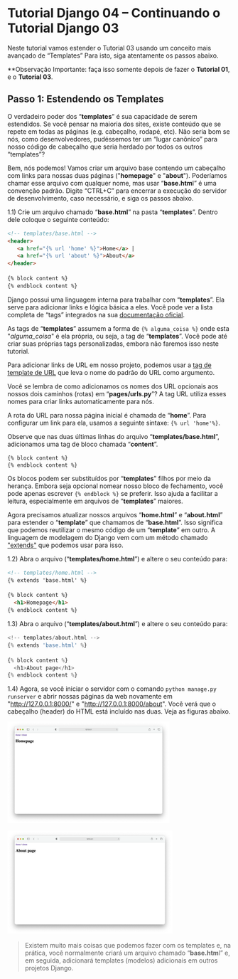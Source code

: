# Tutorial Django 04 – Continuando o Tutorial Django 03

Neste tutorial vamos estender o Tutorial 03 usando um conceito mais avançado de “Templates” Para isto, siga atentamente os passos abaixo.

**Observação Importante: faça isso somente depois de fazer o **Tutorial 01**, e o **Tutorial 03**.


## **Passo 1: Estendendo os Templates**

O verdadeiro poder dos “**templates**” é sua capacidade de serem estendidos. Se você pensar na maioria dos sites, existe conteúdo que se repete em todas as páginas (e.g. cabeçalho, rodapé, etc). Não seria bom se nós, como desenvolvedores, pudéssemos ter um “lugar canônico” para nosso código de cabeçalho que seria herdado por todos os outros “templates”?

Bem, nós podemos! Vamos criar um arquivo base contendo um cabeçalho com links para nossas duas páginas ("**homepage**" e "**about**"). Poderíamos chamar esse arquivo com qualquer nome, mas usar “**base.htm**l” é uma convenção padrão. Digite “CTRL+C” para encerrar a execução do servidor de desenvolvimento, caso necessário, e siga os passos abaixo.

1.1) Crie um arquivo chamado “**base.html**” na pasta “**templates**”. Dentro dele coloque o seguinte conteúdo:

```html
<!-- templates/base.html -->
<header>
   <a href="{% url 'home' %}">Home</a> | 
   <a href="{% url 'about' %}">About</a>
</header>

{% block content %}
{% endblock content %}
```
Django possui uma linguagem interna para trabalhar com “**templates**”. Ela serve para adicionar links e lógica básica a eles. Você pode ver a lista completa de “tags” integrados na sua  [documentação oficial](https://docs.djangoproject.com/pt-br/5.0/ref/templates/builtins/).

As tags de “**templates**” assumem a forma de `{% alguma_coisa %}` onde esta "*alguma_coisa*" é ela própria, ou seja, a tag de “**templates**”. Você pode até criar suas próprias tags personalizadas, embora não faremos isso neste tutorial.

Para adicionar links de URL em nosso projeto, podemos usar a [tag de template de URL](https://docs.djangoproject.com/pt-br/5.0/ref/templates/builtins/#url) que leva o nome do padrão do URL como argumento. 

Você se lembra de como adicionamos os nomes dos URL opcionais aos nossos dois caminhos (rotas) em “**pages/urls.py**”? A tag URL utiliza esses nomes para criar links automaticamente para nós.

A rota do URL para nossa página inicial é chamada de “**home**”. Para configurar um link para ela, usamos a seguinte sintaxe: `{% url 'home'%}`.

Observe que nas duas últimas linhas do arquivo “**templates/base.html**”, adicionamos uma tag de bloco chamada “**content**”. 

```
{% block content %}
{% endblock content %}
```

Os blocos podem ser substituídos por “**templates**” filhos por meio da herança. Embora seja opcional nomear nosso bloco de fechamento, você pode apenas escrever `{% endblock %}` se preferir. Isso ajuda a facilitar a leitura, especialmente em arquivos de “**templates**” maiores.

Agora precisamos atualizar nossos arquivos “**home.html**” e “**about.html**” para estender o “**template**” que chamamos de “**base.html**”. Isso significa que podemos reutilizar o mesmo código de um “**template**” em outro. A linguagem de modelagem do Django vem com um método chamado ["extends"](https://docs.djangoproject.com/pt-br/5.0/ref/templates/builtins/#extends) que podemos usar para isso.


1.2) Abra o arquivo (“**templates/home.html**”) e altere o seu conteúdo para:

```html
<!-- templates/home.html -->
{% extends 'base.html' %}

{% block content %}
  <h1>Homepage</h1>
{% endblock content %} 
```


1.3) Abra o arquivo (“**templates/about.html**”) e altere o seu conteúdo para:

```python
<!-- templates/about.html -->
{% extends 'base.html' %}

{% block content %} 
  <h1>About page</h1> 
{% endblock content %}
```

1.4) 	Agora, se você iniciar o servidor com o comando `python manage.py runserver` e abrir nossas páginas da web novamente em "http://127.0.0.1:8000/" e "http://127.0.0.1:8000/about". Você verá que o cabeçalho (header) do HTML está incluído nas duas. Veja as figuras abaixo.

![home page](img_readme/home_page.png)

![about page](img_readme/about_page.png)

> Existem muito mais coisas que podemos fazer com os templates e, na prática, você normalmente criará um arquivo chamado “**base.htm**l” e, em seguida, adicionará templates (modelos) adicionais em outros projetos Django.


